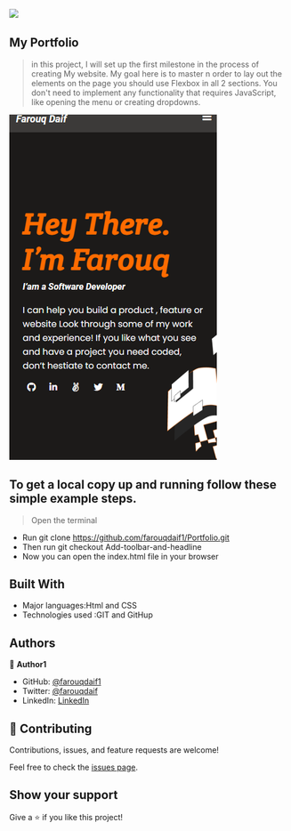 ![](https://img.shields.io/badge/Microverse-blueviolet)

## My Portfolio

>  in this project, I will set up the first milestone in the process of creating My website. My goal here is to master n order to lay out the elements on the page you should use Flexbox in all 2 sections.
You don't need to implement any functionality that requires JavaScript, like opening the menu or creating dropdowns.

![screenshot](./app_screenshot.png)

## To get a local copy up and running follow these simple example steps.
> Open the terminal
- Run git clone https://github.com/farouqdaif1/Portfolio.git
- Then run git checkout Add-toolbar-and-headline
- Now you can open the index.html file in your browser


## Built With

- Major languages:Html and CSS
- Technologies used :GIT and GitHup 


## Authors

👤 **Author1**

- GitHub: [@farouqdaif1](https://github.com/farouqdaif1)
- Twitter: [@farouqdaif](https://twitter.com/farouqdaif)
- LinkedIn: [LinkedIn](https://www.linkedin.com/in/farouqdaif/https://www.linkedin.com/in/farouqdaif/)


## 🤝 Contributing

Contributions, issues, and feature requests are welcome!

Feel free to check the [issues page](../../issues/).

## Show your support

Give a ⭐️ if you like this project!








